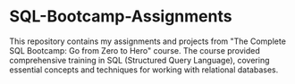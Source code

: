 # SQL-Bootcamp-Assignments
This repository contains my assignments and projects from "The Complete SQL Bootcamp: Go from Zero to Hero" course. The course provided comprehensive training in SQL (Structured Query Language), covering essential concepts and techniques for working with relational databases. 

